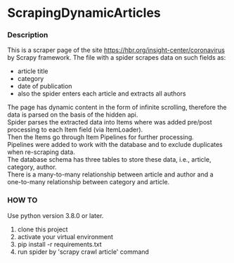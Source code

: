 # ScrapingDynamicArticles


### Description
This is a scraper page of the site https://hbr.org/insight-center/coronavirus by Scrapy framework.
The file with a spider scrapes data on such fields as:
- article title
- category
- date of publication
- also the spider enters each article and extracts all authors

The page has dynamic content in the form of infinite scrolling, therefore the data is parsed on the basis of the hidden api.  
Spider parses the extracted data into Items where was added pre/post processing to each Item field (via ItemLoader).   
Then the Items go through Item Pipelines for further processing.  
Pipelines were added to work with the database and to exclude duplicates when re-scraping data.  
The database schema has three tables to store these data, i.e., article, category, author.  
There is a many-to-many relationship between article and author and a one-to-many relationship between category and article.

### HOW TO
Use python version 3.8.0 or later.
1. clone this project
2. activate your virtual environment
3. pip install -r requirements.txt
4. run spider by 'scrapy crawl article' command